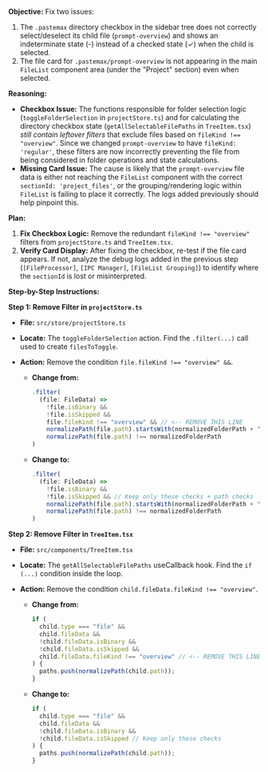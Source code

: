 **Objective:** Fix two issues:

1.  The `.pastemax` directory checkbox in the sidebar tree does not correctly select/deselect its child file (`prompt-overview`) and shows an indeterminate state (-) instead of a checked state (✓) when the child is selected.
2.  The file card for `.pastemax/prompt-overview` is not appearing in the main `FileList` component area (under the "Project" section) even when selected.

**Reasoning:**

- **Checkbox Issue:** The functions responsible for folder selection logic (`toggleFolderSelection` in `projectStore.ts`) and for calculating the directory checkbox state (`getAllSelectableFilePaths` in `TreeItem.tsx`) _still contain leftover filters_ that exclude files based on `fileKind !== "overview"`. Since we changed `prompt-overview` to have `fileKind: 'regular'`, these filters are now incorrectly preventing the file from being considered in folder operations and state calculations.
- **Missing Card Issue:** The cause is likely that the `prompt-overview` file data is either not reaching the `FileList` component with the correct `sectionId: 'project_files'`, or the grouping/rendering logic within `FileList` is failing to place it correctly. The logs added previously should help pinpoint this.

**Plan:**

1.  **Fix Checkbox Logic:** Remove the redundant `fileKind !== "overview"` filters from `projectStore.ts` and `TreeItem.tsx`.
2.  **Verify Card Display:** After fixing the checkbox, re-test if the file card appears. If not, analyze the debug logs added in the previous step (`[FileProcessor]`, `[IPC Manager]`, `[FileList Grouping]`) to identify where the `sectionId` is lost or misinterpreted.

**Step-by-Step Instructions:**

**Step 1: Remove Filter in `projectStore.ts`**

- **File:** `src/store/projectStore.ts`
- **Locate:** The `toggleFolderSelection` action. Find the `.filter(...)` call used to create `filesToToggle`.
- **Action:** Remove the condition `file.fileKind !== "overview" &&`.

  - **Change from:**
    ```typescript
    .filter(
      (file: FileData) =>
        !file.isBinary &&
        !file.isSkipped &&
        file.fileKind !== "overview" && // <-- REMOVE THIS LINE
        normalizePath(file.path).startsWith(normalizedFolderPath + "/") &&
        normalizePath(file.path) !== normalizedFolderPath
    )
    ```
  - **Change to:**
    ```typescript
    .filter(
      (file: FileData) =>
        !file.isBinary &&
        !file.isSkipped && // Keep only these checks + path checks
        normalizePath(file.path).startsWith(normalizedFolderPath + "/") &&
        normalizePath(file.path) !== normalizedFolderPath
    )
    ```

**Step 2: Remove Filter in `TreeItem.tsx`**

- **File:** `src/components/TreeItem.tsx`
- **Locate:** The `getAllSelectableFilePaths` useCallback hook. Find the `if (...)` condition inside the loop.
- **Action:** Remove the condition `child.fileData.fileKind !== "overview"`.

  - **Change from:**
    ```typescript
    if (
      child.type === "file" &&
      child.fileData &&
      !child.fileData.isBinary &&
      !child.fileData.isSkipped &&
      child.fileData.fileKind !== "overview" // <-- REMOVE THIS LINE
    ) {
      paths.push(normalizePath(child.path));
    }
    ```
  - **Change to:**
    ```typescript
    if (
      child.type === "file" &&
      child.fileData &&
      !child.fileData.isBinary &&
      !child.fileData.isSkipped // Keep only these checks
    ) {
      paths.push(normalizePath(child.path));
    }
    ```
